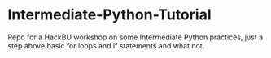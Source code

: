 # Intermediate-Python-Tutorial
Repo for a HackBU workshop on some Intermediate Python practices, just a step above basic for loops and if statements and what not.
